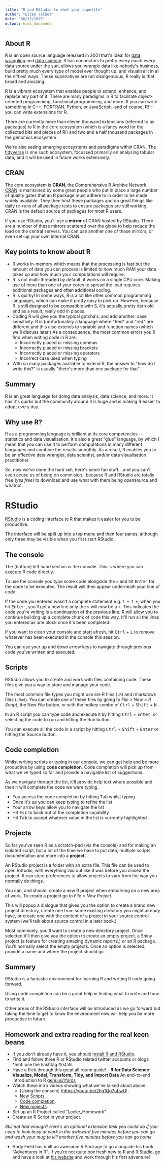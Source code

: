 ```yaml
---
title: "R and RStudio to whet your appetite"
author: "Ellen Talbot"
date: "08/12/2017"
output: html_document
---
```


About R
-------

R is an open source language released in 2001 that's ideal for [data wrangling](https://en.wikipedia.org/wiki/Data_wrangling) and [data science](https://en.wikipedia.org/wiki/Data_science). It has connectors to pretty every much every data source under the sun, allows you wrangle data like nobody's business, build pretty much every type of model ever thought up, and visualise it in all the niftiest ways. These superlatives are not disingenuous, R really is that broad and amazing.

R is a vibrant ecosystem that enables people to extend, enhance, and replace any part of it. There are many paradigms in R to facilitate object-oriented programming, functional programming, and more. If you can write something in C++, FORTRAN, Python, or JavaScript--and of course, R!--you can write extensions for R.

There are currently more than eleven thousand extensions (referred to as packages) to R in the core ecosystem (which is a fancy word for the collected bits and pieces of R!) and two and a half thousand packages in the genomics ecosystem.

We're also seeing emerging ecosystems and paradigms within CRAN. The [tidyverse](http://tidyverse.org/) is one such ecosystem, focussed primarily on analysing tabular data, and it will be used in future works extensively.

CRAN
----

The core ecosystem is **CRAN**, the Comprehensive R Archive Network. [CRAN](https://cran.r-project.org) is maintained by some great people who put in place a large number of quality gates that an R package must adhere to in order to be made widely available. They then host these packages and do great things like daily re-runs of all package tests to ensure packages are still working. CRAN is the default source of packages for most R users.

If you use RStudio, you'll use a **mirror** of CRAN hosted by RStudio. There are a number of these mirrors scattered over the globe to help reduce the load on the central servers. You can use another one of these mirrors, or even set-up your own internal CRAN.

Key points to know about R
--------------------------

-   R works in-memory which means that the processing is fast but the amount of data you can process is limited to how much RAM your data takes up and how much your computations will require.
-   R is not multi-threaded by default, it works on a single CPU core. Making use of more than one of your cores to spread the load requires additional packages and often additional coding.
-   R is quirky! In some ways, R is a lot like other common programming languages, which can make it pretty easy to pick up. However, because R is still designed to be compatible with S, it's actually pretty darn old and as a result, really odd in places.
-   Coding R will give you the typical gotcha's, and add another: case sensitivity. R is (un)fortunately a language where "Red" and "red" are different and this also extends to variable and function names (which we'll discuss later.) As a consequence, the most common errors you'll find when writing code in R are:
    -   Incorrectly placed or missing commas
    -   Incorrectly placed or missing brackets
    -   Incorrectly placed or missing operators
    -   Incorrect case used when typing
-   With so many packages available to extend R, the answer to "how do I write this?" is usually "there's more than one package for that".

Summary
-------

R is an great language for doing data analysis, data science, and more. It has it's quirks but the community around it is huge and is making R easier to adopt every day.

Why use R?
----------

R as a programming language is brilliant at its core competencies -- statistics and data visualisation. It's also a great "glue" language, by which I mean that you can use it to perform computations in many different languages and combine the results smoothly. As a result, R enables you to be an effective data wrangler, data scientist, and/or data visualisation practitioner.

So, now we've done the hard sell, here's some fun stuff... and you can't even acuse us of being on commision...because R and RStudio are totally free (*yes free*) to download and use what with them being opensource and whatnot.

RStudio
=======

[RStudio](http://rstudio.com) is a coding interface to R that makes it easier for you to be productive.

The interface will be split up into a top menu and then four panes, although only three may be visible when you first start RStudio.

The console
-----------

The (bottom) left hand section is the console. This is where you can execute R code directly.

To use the console you type some code alongside the `>` and hit <kbd>Enter</kbd> for the code to be executed. The result will then appear underneath your line of code.

If the code you entered wasn't a complete statement e.g. `1 + 2 +`, when you hit <kbd>Enter</kbd> , you'll get a new line only the `>` will now be a `+`. This indicates the code you're writing is a continuation of the previous line. R will allow you to continue building up a complete chunk of code this way. It'll run all the lines you entered as one block once it's been completed.

If you want to clean your console and start afresh, hit <kbd>Ctrl</kbd> + <kbd>L</kbd> to remove whatever has been executed in the console this session.

You can use your up and down arrow keys to navigate through previous code you've written and executed.

Scripts
-------

RStudio allows you to create and work with files containing code. These files give you a way to store and manage your code.

The most common file types you might use are R files (`.R`) and rmarkdown files (`.Rmd`). You can create one of these files by going to *File &gt; New &gt; R Script*, the New File button, or with the hotkey combo of <kbd>Ctrl</kbd> + <kbd>Shift</kbd> + <kbd>N</kbd> .

In an R script you can type code and execute it by hitting <kbd>Ctrl</kbd> + <kbd>Enter</kbd>, or selecting the code to run and hitting the Run button.

You can execute all the code in a script by hitting <kbd>Ctrl</kbd> + <kbd>Shift</kbd> + <kbd>Enter</kbd> or hitting the Source button.

Code completion
---------------

Whilst writing scripts or typing in our console, we can get help and be more productive by using **code completion**. Code completion will pick up from what we've typed so far and provide a navigable list of suggestions.

As we navigate through the list, it'll provide help text where possible and then it will complete the code we were typing.

-   You access the code completion by hitting <kbd>Tab</kbd> whilst typing
-   Once it's up you can keep typing to refine the list
-   Your arrow keys allow you to navigate the list
-   Hit <kbd>Esc</kbd> to back out of the completion capability
-   Hit <kbd>Tab</kbd> to accept whatever value in the list is currently highlighted

Projects
--------

So far you've seen R as a scratch-pad (via the console) and for making an isolated script, but a lot of the time we have to put data, multiple scripts, documentation and more into a **project**.

An RStudio project is a folder with an extra file. This file can be used to open RStudio, with everything laid out like it was before you closed the project. It can store preferences to allow projects to vary from the way you normally do things.

You can, and should, create a new R project when embarking on a new area of work. To create a project go to *File &gt; New Project*.

This will popup a dialogue that gives you the option to create a brand new project directory, create one from some existing directory you might already have, or create one with the content of a project in your source control system (we'll talk about source control in a later book.)

Most commonly, you'll want to create a new directory project. Once selected it'll then give you the option to create an empty project, a Shiny project (a feature for creating amazing dynamic reports,) or an R package. You'll normally select the empty projects. Once an option is selected, provide a name and where the project should go.

Summary
-------

RStudio is a fantastic environment for learning R and writing R code going forward.

Using code completion can be a great help in finding what to write and how to write it.

Other areas of the RStudio interface will be introduced as we go forward but taking the time to get to know the environment now will help you be more productive in future.

Homework and extra reading for the real keen beans
-----------

-   If you don't already have it, you should [install R and RStudio](http://www.rstudio.com/products/rstudio/download/#download).
-   Find and follow three R or RStudio related twitter accounts or blogs \*hint: use the hashtag \#rstats
-   Have a flick through this great all round guide! - **R for Data Science: Visualize, Model, Transform, Tidy, and Import Data** An end-to-end introduction to R [geni.us/rfords](http://geni.us/rfords)
-   Watch these intro videos showing what we've talked about above.
    -   [Using the console] (https://youtu.be/2hg1Qg7uLwU).
    -   [New Scripts](https://youtu.be/rWHV2VlQo2w).
    -   [Code completion](youtu.be/pGOF4gTyeXA).
    -   [New projects](https://youtu.be/etkSsF6r2iU).
-   Set up an R Project called "Locke\_Homework"
-   Create an R Script in your project.


*Still not had enough? Here's an optional extension task you could do if you need to look busy at work in the awkward five minutes before you can go and wash your mug to kill another five minutes before you can go home.*

- Andy Field has built an awesome R Package to go alongside his book "Adventures in R". If you're not quite box fresh new to R and R Studio, go and have a look at [his website](http://milton-the-cat.rocks/home/index.html) and work through his first adventure!



